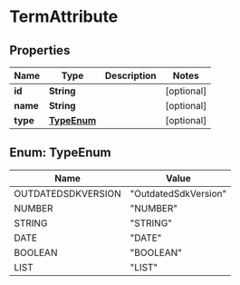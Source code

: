 
# TermAttribute

## Properties
Name | Type | Description | Notes
------------ | ------------- | ------------- | -------------
**id** | **String** |  |  [optional]
**name** | **String** |  |  [optional]
**type** | [**TypeEnum**](#TypeEnum) |  |  [optional]


<a name="TypeEnum"></a>
## Enum: TypeEnum
Name | Value
---- | -----
OUTDATEDSDKVERSION | &quot;OutdatedSdkVersion&quot;
NUMBER | &quot;NUMBER&quot;
STRING | &quot;STRING&quot;
DATE | &quot;DATE&quot;
BOOLEAN | &quot;BOOLEAN&quot;
LIST | &quot;LIST&quot;



